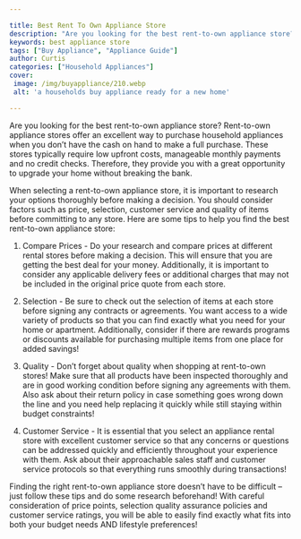 ```yaml
---

title: Best Rent To Own Appliance Store
description: "Are you looking for the best rent-to-own appliance store? Rent-to-own appliance stores offer an excellent way to purchase househol...continue on"
keywords: best appliance store
tags: ["Buy Appliance", "Appliance Guide"]
author: Curtis
categories: ["Household Appliances"]
cover: 
 image: /img/buyappliance/210.webp
 alt: 'a households buy appliance ready for a new home'

---
```


Are you looking for the best rent-to-own appliance store? Rent-to-own appliance stores offer an excellent way to purchase household appliances when you don’t have the cash on hand to make a full purchase. These stores typically require low upfront costs, manageable monthly payments and no credit checks. Therefore, they provide you with a great opportunity to upgrade your home without breaking the bank.

When selecting a rent-to-own appliance store, it is important to research your options thoroughly before making a decision. You should consider factors such as price, selection, customer service and quality of items before committing to any store. Here are some tips to help you find the best rent-to-own appliance store:

1) Compare Prices - Do your research and compare prices at different rental stores before making a decision. This will ensure that you are getting the best deal for your money. Additionally, it is important to consider any applicable delivery fees or additional charges that may not be included in the original price quote from each store.

2) Selection - Be sure to check out the selection of items at each store before signing any contracts or agreements. You want access to a wide variety of products so that you can find exactly what you need for your home or apartment. Additionally, consider if there are rewards programs or discounts available for purchasing multiple items from one place for added savings! 
 
3) Quality - Don’t forget about quality when shopping at rent-to-own stores! Make sure that all products have been inspected thoroughly and are in good working condition before signing any agreements with them. Also ask about their return policy in case something goes wrong down the line and you need help replacing it quickly while still staying within budget constraints! 
 
4) Customer Service - It is essential that you select an appliance rental store with excellent customer service so that any concerns or questions can be addressed quickly and efficiently throughout your experience with them. Ask about their approachable sales staff and customer service protocols so that everything runs smoothly during transactions! 

Finding the right rent-to-own appliance store doesn’t have to be difficult – just follow these tips and do some research beforehand! With careful consideration of price points, selection quality assurance policies and customer service ratings, you will be able to easily find exactly what fits into both your budget needs AND lifestyle preferences!
